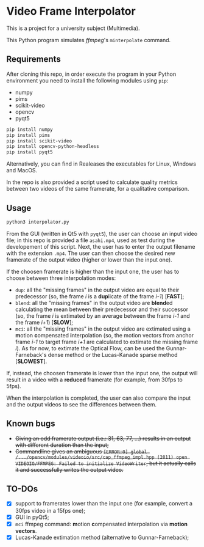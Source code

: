 # Video Frame Interpolator
This is a project for a university subject (Multimedia).

This Python program simulates *ffmpeg*'s `minterpolate` command.

## Requirements
After cloning this repo, in order execute the program in your Python environment you need to install the following modules using `pip`:
* numpy
* pims
* scikit-video
* opencv
* pyqt5

```bash
pip install numpy
pip install pims
pip install scikit-video
pip install opencv-python-headless
pip install pyqt5
```

Alternatively, you can find in Realeases the executables for Linux, Windows and MacOS. 

In the repo is also provided a script used to calculate quality metrics between two videos of the same framerate, for a qualitative comparison.

## Usage
```bash
python3 interpolator.py
```
From the GUI (written in Qt5 with `pyqt5`), the user can choose an input video file; in this repo is provided a file `asahi.mp4`, used as test during the developement of this script. Next, the user has to enter the output filename with the extension `.mp4`. The user can then choose the desired new framerate of the output video (higher or lower than the input one).

If the choosen framerate is higher than the input one, the user has to choose between three interpolation modes:
* `dup`: all the "missing frames" in the output video are equal to their predecessor (so, the frame *i* is a **dup**licate of the frame *i-1*) [**FAST**];
* `blend`: all the "missing frames" in the output video are **blend**ed calculating the mean between their predecessor and their successor (so, the frame *i* is extimated by an average between the frame *i-1* and the frame *i+1*) [**SLOW**];
* `mci`: all the "missing frames" in the output video are extimated using a **m**otion **c**ompensated **i**nterpolation (so, the motion vectors from anchor frame *i-1* to target frame *i+1* are calculated to extimate the missing frame *i*). As for now, to extimate the Optical Flow, can be used the Gunnar-Farneback's dense method or the Lucas-Kanade sparse method [**SLOWEST**].

If, instead, the choosen framerate is lower than the input one, the output will result in a video with a **reduced** framerate (for example, from 30fps to 5fps).

When the interpolation is completed, the user can also compare the input and the output videos to see the differences between them.

## Known bugs
* ~~Giving an odd framerate output (i.e.: 31, 63, 77, ...) results in an output with different duration than the input;~~
* ~~Commandline gives an ambiguous `[ERROR:0] global /.../opencv/modules/videoio/src/cap_ffmpeg_impl.hpp (2811) open VIDEOIO/FFMPEG: Failed to initialize VideoWriter`, but it actually calls it and successfully writes the output video.~~

## TO-DOs
- [x] support to framerates lower than the input one (for example, convert a 30fps video in a 15fps one);
- [x] GUI in pyQt5;
- [x] `mci` ffmpeg command: **m**otion **c**ompensated **i**nterpolation via **motion vectors**.
- [x] Lucas-Kanade extimation method (alternative to Gunnar-Farneback);
